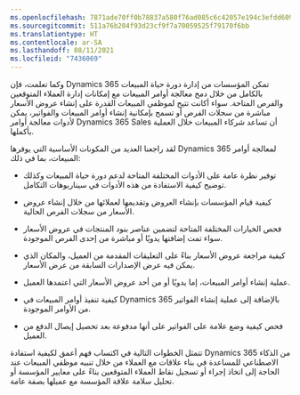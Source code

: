 ```yaml
---
ms.openlocfilehash: 7871ade70ff0b78837a580f76ad085c6c42057e194c3efdd6099e736edb1aaaf
ms.sourcegitcommit: 511a76b204f93d23cf9f7a70059525f79170f6bb
ms.translationtype: HT
ms.contentlocale: ar-SA
ms.lasthandoff: 08/11/2021
ms.locfileid: "7436069"
---
```

وكما تعلمت، فإن Dynamics 365 تمكن المؤسسات من إدارة دورة حياة المبيعات بالكامل من خلال دمج معالجة أوامر المبيعات مع إمكانات إدارة العملاء المتوقعين والفرص المتاحة. سواء أكانت تتيح لموظفي المبيعات القدرة على إنشاء عروض الأسعار مباشرة من سجلات الفرص أو تسمح بإمكانية إنشاء أوامر المبيعات والفواتير، يمكن لأدوات معالجة أوامر Dynamics 365 Sales أن تساعد شركاء المبيعات خلال العملية بأكملها.

لقد راجعنا العديد من المكونات الأساسية التي يوفرها Dynamics 365 لمعالجة أوامر المبيعات، بما في ذلك:

-   توفير نظرة عامة على الأدوات المختلفة المتاحة لدعم دورة حياة المبيعات وكذلك توضيح كيفية الاستفادة من هذه الأدوات في سيناريوهات التكامل.

-   كيفية قيام المؤسسات بإنشاء العروض وتقديمها لعملائها من خلال إنشاء عروض الأسعار من سجلات الفرص الحالية.

-   فحص الخيارات المختلفة المتاحة لتضمين عناصر بنود المنتجات في عروض الأسعار سواء تمت إضافتها يدويًا أو مباشرة من إحدى الفرص الموجودة.

-   كيفية مراجعة عروض الأسعار بناءً على التعليقات المقدمة من العميل، والمكان الذي يمكن فيه عرض الإصدارات السابقة من عرض الأسعار.

-   عملية إنشاء أوامر المبيعات، إما يدويًا أو من أحد عروض الأسعار التي اعتمدها العميل.

-   كيفية تنفيذ أوامر المبيعات في Dynamics 365 بالإضافة إلى عملية إنشاء الفواتير من الأوامر الموجودة.

-   فحص كيفية وضع علامة على الفواتير على أنها مدفوعة بعد تحصيل إيصال الدفع من العميل.

تتمثل الخطوات التالية في اكتساب فهم أعمق لكيفية استفادة Dynamics 365 من الذكاء الاصطناعي للمساعدة في بناء علاقات مع العملاء من خلال تنبيه موظفي المبيعات عند الحاجة إلى اتخاذ إجراء أو تسجيل نقاط العملاء المتوقعين بناءً على معايير المؤسسة أو تحليل سلامة علاقة المؤسسة مع عميلها بصفة عامة.
